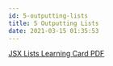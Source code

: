 ```yaml
---
id: 5-outputting-lists
title: 5 Outputting Lists
date: 2021-03-15 01:35:53
---
```


[JSX Lists Learning Card PDF](pdf/jsx-lists-learning-card.pdf)
